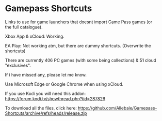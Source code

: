 # Gamepass Shortcuts 
Links to use for game launchers that doesnt import Game Pass games (or the full catalogue).

Xbox App & xCloud: Working.

EA Play: Not working atm, but there are dummy shortcuts. (Overwrite the shortcuts)

There are currently 406 PC games (with some being collections) & 51 cloud "exclusives".

If i have missed any, please let me know.

Use Microsoft Edge or Google Chrome when using xCloud.

If you use Kodi you will need this addon: https://forum.kodi.tv/showthread.php?tid=287826

To download all the files, click here: https://github.com/Allebale/Gamepass-Shortcuts/archive/refs/heads/release.zip
